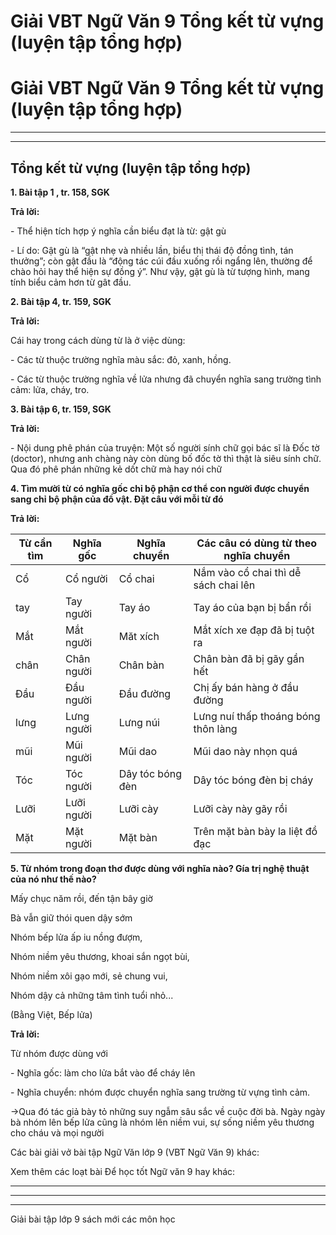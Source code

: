 # Giải VBT Ngữ Văn 9 Tổng kết từ vựng (luyện tập tổng hợp)

# Giải VBT Ngữ Văn 9 Tổng kết từ vựng (luyện tập tổng hợp)

* * *

* * *

## Tổng kết từ vựng (luyện tập tổng hợp)

**1\. Bài tập 1 , tr. 158, SGK**

**Trả lời:**

\- Thể hiện tích hợp ý nghĩa cần biểu đạt là từ: gật gù

\- Lí do: Gật gù là “gật nhẹ và nhiều lần, biểu thị thái độ đồng tình, tán thưởng”; còn gật đầu là “động tác cúi đầu xuống rồi ngẩng lên, thường để chào hỏi hay thể hiện sự đồng ý”. Như vậy, gật gù là từ tượng hình, mang tính biểu cảm hơn từ gât đầu. 

**2\. Bài tập 4, tr. 159, SGK**

**Trả lời:**

Cái hay trong cách dùng từ là ở việc dùng: 

\- Các từ thuộc trường nghĩa màu sắc: đỏ, xanh, hồng.

\- Các từ thuộc trường nghĩa về lửa nhưng đã chuyển nghĩa sang trường tình cảm: lửa, cháy, tro.

**3\. Bài tập 6, tr. 159, SGK**

**Trả lời:**

\- Nội dung phê phán của truyện: Một số người sính chữ gọi bác sĩ là Đốc tờ (doctor), nhưng anh chàng này còn dùng bố đốc tờ thì thật là siêu sính chữ. Qua đó phê phán những kẻ dốt chữ mà hay nói chữ

**4\. Tìm mười từ có nghĩa gốc chỉ bộ phận cơ thể con người được chuyển sang chỉ bộ phận của đồ vật. Đặt câu với mỗi từ đó**

**Trả lời:**

Từ cần tìm | Nghĩa gốc | Nghĩa chuyển| Các câu có dùng từ theo nghĩa chuyển  
---|---|---|---  
Cổ | Cổ người | Cổ chai| Nắm vào cổ chai thì dễ sách chai lên  
tay | Tay người | Tay áo| Tay áo của bạn bị bẩn rồi  
Mắt | Mắt người | Măt xích| Mắt xích xe đạp đã bị tuột ra  
chân | Chân người | Chân bàn|  Chân bàn đã bị gãy gần hết  
Đầu | Đầu người | Đầu đường| Chị ấy bán hàng ở đầu đường  
lưng | Lưng người | Lưng núi| Lưng nuí thấp thoáng bóng thôn làng  
mũi | Mũi người | Mũi dao| Mũi dao này nhọn quá  
Tóc  | Tóc người | Dây tóc bóng đèn| Dây tóc bóng đèn bị cháy  
Lưỡi | Lưỡi người | Lưỡi cày| Lưỡi cày này gãy rồi  
Mặt | Mặt người | Mặt bàn| Trên mặt bàn bày la liệt đồ đạc  
  
**5\. Từ nhóm trong đoạn thơ được dùng với nghĩa nào? Gía trị nghệ thuật của nó như thế nào?**

Mấy chục năm rồi, đến tận bây giờ

Bà vẫn giữ thói quen dậy sớm

Nhóm bếp lửa ấp iu nồng đượm,

Nhóm niềm yêu thương, khoai sắn ngọt bùi,

Nhóm niềm xôi gạo mới, sẻ chung vui,

Nhóm dậy cả những tâm tình tuổi nhỏ...

(Bằng Việt, Bếp lửa)

**Trả lời:**

Từ nhóm được dùng với

\- Nghĩa gốc: làm cho lửa bắt vào để cháy lên

\- Nghĩa chuyển: nhóm được chuyển nghĩa sang trường từ vựng tình cảm.

→Qua đó tác giả bày tỏ những suy ngẫm sâu sắc về cuộc đời bà. Ngày ngày bà nhóm lên bếp lửa cũng là nhóm lên niềm vui, sự sống niềm yêu thương cho cháu và mọi người

Các bài giải vở bài tập Ngữ Văn lớp 9 (VBT Ngữ Văn 9) khác:

Xem thêm các loạt bài Để học tốt Ngữ văn 9 hay khác:

* * *

* * *

* * *

Giải bài tập lớp 9 sách mới các môn học
